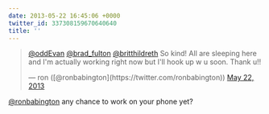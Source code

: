 ```yaml
---
date: 2013-05-22 16:45:06 +0000
twitter_id: 337308159670640640
title: ''
---
```


<blockquote class="twitter-tweet"><p lang="en" dir="ltr"><a href="https://twitter.com/oddEvan?ref_src=twsrc%5Etfw">@oddEvan</a> <a href="https://twitter.com/brad_fulton?ref_src=twsrc%5Etfw">@brad_fulton</a> <a href="https://twitter.com/britthildreth?ref_src=twsrc%5Etfw">@britthildreth</a> So kind! All are sleeping here and I&#39;m actually working right now but I&#39;ll hook up w u soon. Thank u!!</p>&mdash; ron ([@ronbabington](https://twitter.com/ronbabington)) <a href="https://twitter.com/ronbabington/status/337028294077726720?ref_src=twsrc%5Etfw">May 22, 2013</a></blockquote>
<script async src="https://platform.twitter.com/widgets.js" charset="utf-8"></script>

[@ronbabington](https://twitter.com/ronbabington) any chance to work on your phone yet?
